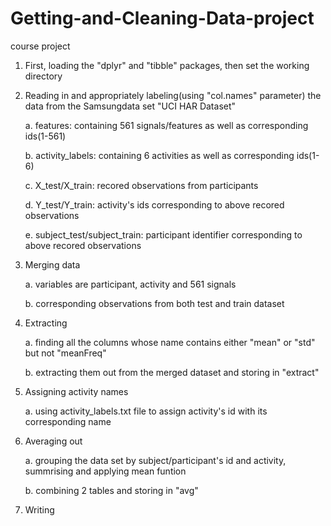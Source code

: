 # Getting-and-Cleaning-Data-project
course project
1.  First, loading the "dplyr" and "tibble" packages, then set the working directory

2.  Reading in and appropriately labeling(using "col.names" parameter) the data from the Samsungdata set "UCI HAR Dataset"

    a. features: containing 561 signals/features as well as corresponding ids(1-561)

    b. activity_labels: containing 6 activities as well as corresponding ids(1-6)

    c. X_test/X_train: recored observations from participants

    d. Y_test/Y_train: activity's ids corresponding to above recored observations

    e. subject_test/subject_train: participant identifier corresponding to above recored observations

3.  Merging data

    a. variables are participant, activity and 561 signals

    b. corresponding observations from both test and train dataset

4.  Extracting

    a. finding all the columns whose name contains either "mean" or "std" but not "meanFreq"

    b. extracting them out from the merged dataset and storing in "extract"

5.  Assigning activity names

    a. using activity_labels.txt file to assign activity's id with its corresponding name

6.  Averaging out

    a. grouping the data set by subject/participant's id and activity, summrising and applying mean funtion 

    b. combining 2 tables and storing in "avg"

7.  Writing
 
